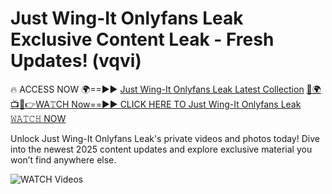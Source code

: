 # Just Wing-It Onlyfans Leak Exclusive Content Leak - Fresh Updates! (vqvi)

🔥 ACCESS NOW 🌍==►► <a href="https://tinyurl.com/3fjeunct" rel="nofollow">Just Wing-It Onlyfans Leak Latest Collection</a></h3>
[🔴🌍📺📱👉WA𝚃CH Now==►► CLICK HERE TO Just Wing-It Onlyfans Leak 𝚆𝙰𝚃𝙲𝙷 NOW](https://tinyurl.com/3fjeunct)

Unlock Just Wing-It Onlyfans Leak's private videos and photos today! Dive into the newest 2025 content updates and explore exclusive material you won’t find anywhere else.


<a href="https://tinyurl.com/3fjeunct" rel="nofollow" data-target="animated-image.originalLink"><img src="https://camo.githubusercontent.com/8a4f000d20f83aca3bf7ec5f350d767afa0574a8a352519fd8cfa583a6f93a33/68747470733a2f2f692e696d6775722e636f6d2f644a486b345a712e676966" alt="WATCH Videos" data-canonical-src="https://i.imgur.com/dJHk4Zq.gif" style="max-width: 100%; display: inline-block;" data-target="animated-image.originalImage"></a>

